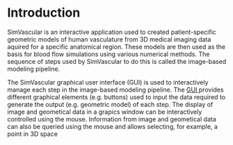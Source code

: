 
<h1 href="#introduction"> Introduction </h1>

SimVascular is an interactive application used to created patient-specific geometric models of human vasculature from 3D medical
imaging data aquired for a specific anatomical region. These models are then used as the basis for blood flow simulations using 
various numerical methods. The sequence of steps used by SimVascular to do this is called the image-based modeling pipeline. 

The SimVascular graphical user interface (GUI) is used to interactively manage each step in the image-based modeling pipeline. 
The <a href="#gui"> GUI </a> provides different graphical elements (e.g. buttons) used to input the data required to generate 
the output (e.g. geometric model) of each step. The display of image and geometical data in a grapics window can be interactively
controlled using the mouse. Information from image and geometical data can also be queried using the mouse and allows selecting,
for example, a point in 3D space

